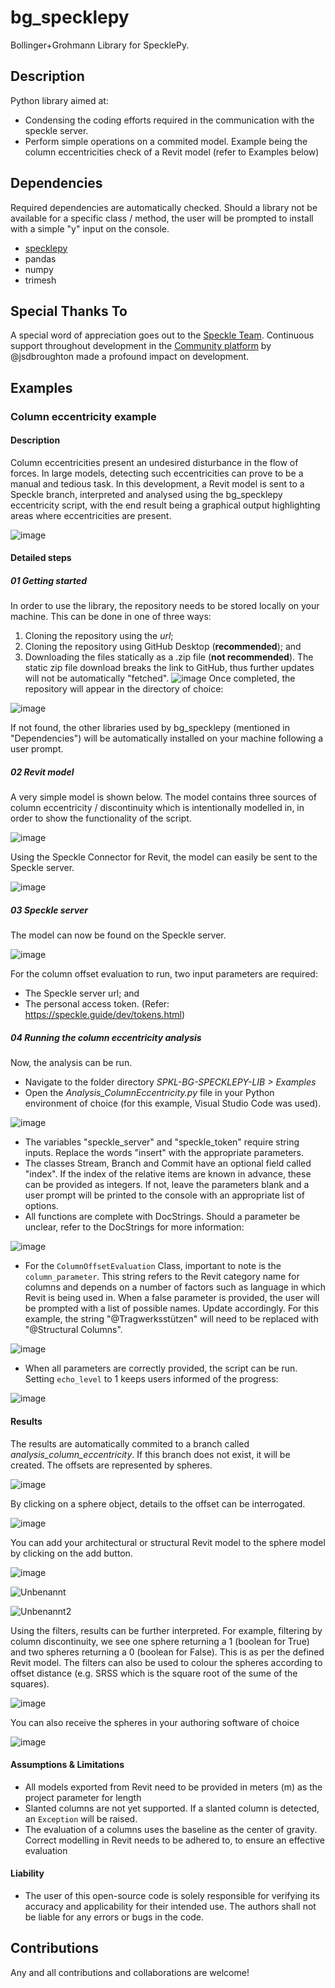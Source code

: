 # bg_specklepy
Bollinger+Grohmann Library for SpecklePy.

## Description
Python library aimed at:
* Condensing the coding efforts required in the communication with the speckle server.
* Perform simple operations on a commited model. Example being the column eccentricities check of a Revit model (refer to Examples below)

## Dependencies
Required dependencies are automatically checked. Should a library not be available for a specific class / method, the user will be prompted to install with a simple "y" input on the console. 
* [specklepy](https://github.com/specklesystems/specklepy)
* pandas
* numpy
* trimesh

## Special Thanks To
A special word of appreciation goes out to the [Speckle Team](https://speckle.systems/). Continuous support throughout development in the [Community platform](https://speckle.community/) by @jsdbroughton made a profound impact on development. 

## Examples

### Column eccentricity example
#### Description
Column eccentricities present an undesired disturbance in the flow of forces. In large models, detecting such eccentricities can prove to be a manual and tedious task. In this development, a Revit model is sent to a Speckle branch, interpreted and analysed using the bg_specklepy eccentricity script, with the end result being a graphical output highlighting areas where eccentricities are present.

![image](https://user-images.githubusercontent.com/32340026/231525528-07d9d564-c5a5-4554-8cad-f10f7ab7b627.png)

#### Detailed steps
##### 01 Getting started
In order to use the library, the repository needs to be stored locally on your machine. This can be done in one of three ways:
1. Cloning the repository using the *url*;
2. Cloning the repository using GitHub Desktop (**recommended**); and
3. Downloading the files statically as a .zip file (**not recommended**). The static zip file download breaks the link to GitHub, thus further updates will not be automatically "fetched". 
![image](https://user-images.githubusercontent.com/88777268/231439112-e504e818-48ef-4654-8e02-8b68957b9172.png)
Once completed, the repository will appear in the directory of choice:

![image](https://user-images.githubusercontent.com/88777268/231439755-6a6b46bf-0fdc-43bf-bc3a-c29ad7c528b6.png)

If not found, the other libraries used by bg_specklepy (mentioned in "Dependencies") will be automatically installed on your machine following a user prompt.
##### 02 Revit model
A very simple model is shown below. The model contains three sources of column eccentricity / discontinuity which is intentionally modelled in, in order to show the functionality of the script.

![image](https://user-images.githubusercontent.com/88777268/231445510-cb93fc68-a441-4596-9122-cf15d14a16c0.png)

Using the Speckle Connector for Revit, the model can easily be sent to the Speckle server.

![image](https://user-images.githubusercontent.com/88777268/231449020-ff91712d-fccc-4c50-8b61-a2aa429f1d47.png)
##### 03 Speckle server
The model can now be found on the Speckle server.

![image](https://user-images.githubusercontent.com/88777268/231451490-e6e8078f-e037-4a4f-b7e8-e04f60dd5262.png)

For the column offset evaluation to run, two input parameters are required:
- The Speckle server url; and
- The personal access token. (Refer: https://speckle.guide/dev/tokens.html)

##### 04 Running the column eccentricity analysis
Now, the analysis can be run. 
* Navigate to the folder directory *SPKL-BG-SPECKLEPY-LIB > Examples*
* Open the *Analysis_ColumnEccentricity.py* file in your Python environment of choice (for this example, Visual Studio Code was used).

![image](https://user-images.githubusercontent.com/88777268/231452968-c202c361-1738-4cf3-9ac7-9fe4cc8d2418.png)

* The variables "speckle_server" and "speckle_token" require string inputs. Replace the words "insert" with the appropriate parameters.
* The classes Stream, Branch and Commit have an optional field called "index". If the index of the relative items are known in advance, these can be provided as integers. If not, leave the parameters blank and a user prompt will be printed to the console with an appropriate list of options.
* All functions are complete with DocStrings. Should a parameter be unclear, refer to the DocStrings for more information:

![image](https://user-images.githubusercontent.com/88777268/231454300-6b9d3f70-6acf-4cab-b279-7880ee11def3.png)

* For the ```ColumnOffsetEvaluation``` Class, important to note is the ```column_parameter```. This string refers to the Revit category name for columns and depends on a number of factors such as language in which Revit is being used in. When a false parameter is provided, the user will be prompted with a list of possible names. Update accordingly. For this example, the string "@Tragwerksstützen" will need to be replaced with "@Structural Columns". 

![image](https://user-images.githubusercontent.com/88777268/231455761-eae84dba-5d37-4254-b815-42a7b3c17c61.png)

* When all parameters are correctly provided, the script can be run. Setting ```echo_level``` to 1 keeps users informed of the progress:

![image](https://user-images.githubusercontent.com/88777268/231466068-df92b203-f10d-4349-ae01-7a03ba6687ff.png)

#### Results

The results are automatically commited to a branch called *analysis_column_eccentricity*. If this branch does not exist, it will be created. The offsets are represented by spheres.

![image](https://user-images.githubusercontent.com/88777268/231467560-23d03db1-928c-4d36-b1f5-9c0e41a3111a.png)

By clicking on a sphere object, details to the offset can be interrogated.

![image](https://user-images.githubusercontent.com/88777268/231467830-5df0f7da-804b-4c3a-987e-7048ca2da065.png)

You can add your architectural or structural Revit model to the sphere model by clicking on the add button.

![image](https://user-images.githubusercontent.com/32340026/231526579-bc490679-c97b-4f0c-af14-7a9ba555207d.png)

![Unbenannt](https://user-images.githubusercontent.com/88777268/231702364-9077261f-6519-42e1-b2be-b0c521b6932c.PNG)

![Unbenannt2](https://user-images.githubusercontent.com/88777268/231702417-6ab60a34-70b0-4d82-a7d3-e22ae9d790cc.PNG)


Using the filters, results can be further interpreted. For example, filtering by column discontinuity, we see one sphere returning a 1 (boolean for True) and two spheres returning a 0 (boolean for False). This is as per the defined Revit model. The filters can also be used to colour the spheres according to offset distance (e.g. SRSS which is the square root of the sume of the squares).

![image](https://user-images.githubusercontent.com/88777268/231474246-e6132e51-c368-48bc-aa2d-8cab4183db92.png)

You can also receive the spheres in your authoring software of choice

![image](https://user-images.githubusercontent.com/32340026/231527830-8590c2df-6fd8-462d-ba73-01ef36c2d4c4.png)

#### Assumptions & Limitations

- All models exported from Revit need to be provided in meters (m) as the project parameter for length
- Slanted columns are not yet supported. If a slanted column is detected, an ```Exception``` will be raised. 
- The evaluation of a columns uses the baseline as the center of gravity. Correct modelling in Revit needs to be adhered to, to ensure an effective evaluation

#### Liability

- The user of this open-source code is solely responsible for verifying its accuracy and applicability for their intended use. The authors shall not be liable for any errors or bugs in the code. 

## Contributions
Any and all contributions and collaborations are welcome! 
